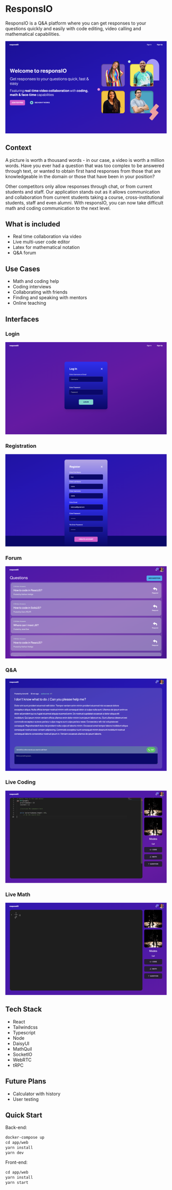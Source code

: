 # ResponsIO

ResponsIO is a Q&A platform where you can get responses to your questions quickly and easily with code editing, video calling and mathematical capabilities.

![Image of splashpage](./readme-assets/splash.png)


## Context
A picture is worth a thousand words - in our case, a video is worth a million words. Have you ever had a question that was too complex to be answered through text, or wanted to obtain first hand responses from those that are knowledgeable in the domain or those that have been in your position? 

Other competitors only allow responses through chat, or from current students and staff. Our application stands out as it allows communication and collaboration from current students taking a course, cross-institutional students, staff and even alumni. With responsIO, you can now take difficult math and coding communication to the next level.

## What is included
- Real time collaboration via video
- Live multi-user code editor
- Latex for mathematical notation
- Q&A forum

## Use Cases
- Math and coding help
- Coding interviews
- Collaborating with friends
- Finding and speaking with mentors
- Online teaching

## Interfaces
### Login
![Image of splashpage](./readme-assets/login.png)


### Registration
![Image of splashpage](./readme-assets/register.png)


### Forum
![Image of splashpage](./readme-assets/forum.png)


### Q&A
![Image of splashpage](./readme-assets/question.png)


### Live Coding
![Image of splashpage](./readme-assets/collab-coding.png)


### Live Math
![Image of splashpage](./readme-assets/collab-math.png)



## Tech Stack
- React
- Tailwindcss
- Typescript
- Node
- DaisyUI
- MathQuil
- SocketIO
- WebRTC
- tRPC



## Future Plans
- Calculator with history
- User testing

## Quick Start
Back-end:
```
docker-compose up
cd app/web
yarn install
yarn dev
```

Front-end:
```
cd app/web
yarn install
yarn start
```


